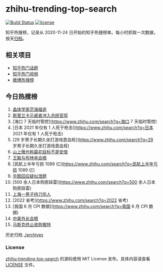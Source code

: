 # zhihu-trending-top-search

[![Build Status](https://github.com/justjavac/zhihu-trending-top-search/workflows/ci/badge.svg?branch=main)](https://github.com/justjavac/zhihu-trending-top-search/actions)
[![license](https://img.shields.io/github/license/justjavac/zhihu-trending-top-search)](https://github.com/justjavac/zhihu-trending-top-search/blob/main/LICENSE)

知乎热搜榜，记录从 2020-11-24 日开始的知乎热搜榜单。每小时抓取一次数据，按天[归档](./archives)。

## 相关项目

- [知乎热门话题](https://github.com/justjavac/zhihu-trending-hot-questions)
- [知乎热门视频](https://github.com/justjavac/zhihu-trending-hot-video)
- [微博热搜榜](https://github.com/justjavac/weibo-trending-hot-search)

## 今日热搜榜

<!-- BEGIN -->
<!-- 最后更新时间 Sun Jul 10 2022 14:09:42 GMT+0800 (China Standard Time) -->

1. [晶体学家范海福逝](https://www.zhihu.com/search?q=晶体学家范海福逝)
1. [斯里兰卡示威者冲入总统官邸](https://www.zhihu.com/search?q=斯里兰卡示威者冲入总统官邸)
1. [海口 7 天临时管控](https://www.zhihu.com/search?q=海口 7 天临时管控)
1. [日本 2021 年仅有 1 人死于枪击](https://www.zhihu.com/search?q=日本 2021 年仅有 1 人死于枪击)
1. [29 岁男子长期久坐打游戏患血栓](https://www.zhihu.com/search?q=29 岁男子长期久坐打游戏患血栓)
1. [山上徹也称最初目标不是安倍](https://www.zhihu.com/search?q=山上徹也称最初目标不是安倍)
1. [王毅与布林肯会晤](https://www.zhihu.com/search?q=王毅与布林肯会晤)
1. [民航上半年亏损 1089 亿](https://www.zhihu.com/search?q=民航上半年亏损 1089 亿)
1. [华图回应疑似泄题](https://www.zhihu.com/search?q=华图回应疑似泄题)
1. [500 余人日本购房踩雷](https://www.zhihu.com/search?q=500 余人日本购房踩雷)
1. [上海一男子持刀伤人](https://www.zhihu.com/search?q=上海一男子持刀伤人)
1. [2022 省考](https://www.zhihu.com/search?q=2022 省考)
1. [我国 6 月 CPI 数据](https://www.zhihu.com/search?q=我国 6 月 CPI 数据)
1. [中美外长会晤](https://www.zhihu.com/search?q=中美外长会晤)
1. [马斯克终止收购推特](https://www.zhihu.com/search?q=马斯克终止收购推特)

<!-- END -->

历史归档 [./archives](./archives)

### License

[zhihu-trending-top-search](https://github.com/justjavac/zhihu-trending-top-search)
的源码使用 MIT License 发布。具体内容请查看 [LICENSE](./LICENSE) 文件。
